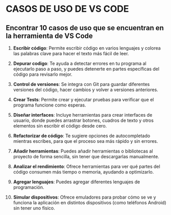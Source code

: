 # CASOS DE USO DE VS CODE

## Encontrar 10 casos de uso que se encuentran en la herramienta de VS Code

1. **Escribir código**: Permite escribir código en varios lenguajes y colorea las palabras clave para hacer el texto más fácil de leer.

2. **Depurar codigo**: Te ayuda a detectar errores en tu programa al ejecutarlo paso a paso, y puedes detenerte en partes específicas del código para revisarlo mejor.

3. **Control de versiones**: Se integra con Git para guardar diferentes versiones del código, hacer cambios y volver a versiones anteriores.

4. **Crear Tests**: Permite crear y ejecutar pruebas para verificar que el programa funcione como esperas.

5. **Diseñar interfaces**: Incluye herramientas para crear interfaces de usuario, donde puedes arrastrar botones, cuadros de texto y otros elementos sin escribir el código desde cero.

6. **Refactorizar de código**: Te sugiere opciones de autocompletado mientras escribes, para que el proceso sea más rápido y sin errores.

7. **Añadir herramientas**: Puedes añadir herramientas o bibliotecas al proyecto de forma sencilla, sin tener que descargarlas manualmente.

8. **Analizar el rendimiento**: Ofrece herramientas para ver qué partes del código consumen más tiempo o memoria, ayudando a optimizarlo.

9. **Agregar lenguajes**: Puedes agregar diferentes lenguajes de programación.

10. **Simular dispositivos**: Ofrece emuladores para probar cómo se ve y funciona la aplicación en distintos dispositivos (como teléfonos Android) sin tener uno físico.
